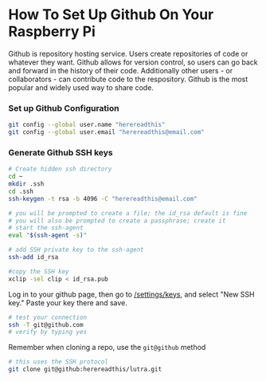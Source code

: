 # How To Set Up Github On Your Raspberry Pi

Github is repository hosting service. Users create repositories of code or 
whatever they want. Github allows for version control, so users can go back and
forward in the history of their code. Additionally other users - or
collaborators - can contribute code to the respository. Github is the most
popular and widely used way to share code.

### Set up Github Configuration

```bash
git config --global user.name "herereadthis"
git config --global user.email "herereadthis@email.com"
```

### Generate Github SSH keys

```bash
# Create hidden ssh directory
cd ~
mkdir .ssh
cd .ssh
ssh-keygen -t rsa -b 4096 -C "herereadthis@email.com"

# you will be prompted to create a file; the id_rsa default is fine
# you will also be prompted to create a passphrase; create it
# start the ssh-agent
eval "$(ssh-agent -s)"

# add SSH private key to the ssh-agent
ssh-add id_rsa

#copy the SSH key
xclip -sel clip < id_rsa.pub
```

Log in to your github page, then go to [/settings/keys](https://github.com/settings/keys), 
and select "New SSH key." Paste your key there and save.

```bash
# test your connection
ssh -T git@github.com
# verify by typing yes
```

Remember when cloning a repo, use the `git@github` method

```bash
# this uses the SSH protocol
git clone git@github:herereadthis/lutra.git
```